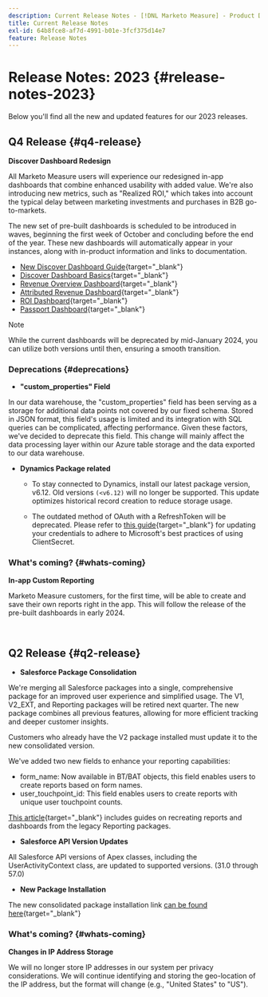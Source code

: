 ```yaml
---
description: Current Release Notes - [!DNL Marketo Measure] - Product Documentation
title: Current Release Notes
exl-id: 64b8fce8-af7d-4991-b01e-3fcf375d14e7
feature: Release Notes
---
```

# Release Notes: 2023 {#release-notes-2023}

Below you'll find all the new and updated features for our 2023 releases.

## Q4 Release {#q4-release}

<p>

**Discover Dashboard Redesign**

All Marketo Measure users will experience our redesigned in-app dashboards that combine enhanced usability with added value. We're also introducing new metrics, such as "Realized ROI," which takes into account the typical delay between marketing investments and purchases in B2B go-to-markets.

The new set of pre-built dashboards is scheduled to be introduced in waves, beginning the first week of October and concluding before the end of the year. These new dashboards will automatically appear in your instances, along with in-product information and links to documentation.

* [New Discover Dashboard Guide](/help/marketo-measure-discover-ui/dashboards/new-discover-dashboard-guide.md){target="_blank"}
* [Discover Dashboard Basics](/help/marketo-measure-discover-ui/dashboards/discover-dashboard-basics.md){target="_blank"}
* [Revenue Overview Dashboard](/help/marketo-measure-discover-ui/dashboards/revenue-overview-dashboard.md){target="_blank"}
* [Attributed Revenue Dashboard](/help/marketo-measure-discover-ui/dashboards/attributed-revenue-dashboard.md){target="_blank"}
* [ROI Dashboard](/help/marketo-measure-discover-ui/dashboards/roi-dashboard.md){target="_blank"}
* [Passport Dashboard](/help/marketo-measure-discover-ui/dashboards/passport-dashboard.md){target="_blank"}

>[!NOTE]
>
>While the current dashboards will be deprecated by mid-January 2024, you can utilize both versions until then, ensuring a smooth transition.

### Deprecations {#deprecations}

<p>

* **"custom_properties" Field** 

In our data warehouse, the "custom_properties" field has been serving as a storage for additional data points not covered by our fixed schema. Stored in JSON format, this field's usage is limited and its integration with SQL queries can be complicated, affecting performance. Given these factors, we've decided to deprecate this field. This change will mainly affect the data processing layer within our Azure table storage and the data exported to our data warehouse.

* **Dynamics Package related**

   * To stay connected to Dynamics, install our latest package version, v6.12. Old versions `(<v6.12)` will no longer be supported. This update optimizes historical record creation to reduce storage usage.

   * The outdated method of OAuth with a RefreshToken will be deprecated. Please refer to [this guide](/help/marketo-measure-and-dynamics/getting-started-with-marketo-measure-and-dynamics/oauth-with-azure-active-directory-for-dynamics-crm.md){target="_blank"} for updating your credentials to adhere to Microsoft's best practices of using ClientSecret.

### What's coming? {#whats-coming}

<p>

**In-app Custom Reporting**

Marketo Measure customers, for the first time, will be able to create and save their own reports right in the app. This will follow the release of the pre-built dashboards in early 2024.

<br>

## Q2 Release {#q2-release}

<p>

* **Salesforce Package Consolidation**

We're merging all Salesforce packages into a single, comprehensive package for an improved user experience and simplified usage. The V1, V2_EXT, and Reporting packages will be retired next quarter. The new package combines all previous features, allowing for more efficient tracking and deeper customer insights.

Customers who already have the V2 package installed must update it to the new consolidated version.

We've added two new fields to enhance your reporting capabilities:

* form_name: Now available in BT/BAT objects, this field enables users to create reports based on form names.
* user_touchpoint_id: This field enables users to create reports with unique user touchpoint counts. 

[This article](/help/configuration-and-setup/marketo-measure-and-salesforce/salesforce-package-consolidation.md){target="_blank"} includes guides on recreating reports and dashboards from the legacy Reporting packages.

* **Salesforce API Version Updates**

All Salesforce API versions of Apex classes, including the UserActivityContext class, are updated to supported versions. (31.0 through 57.0)

* **New Package Installation**

The new consolidated package installation link [can be found here](https://login.salesforce.com/packaging/installPackage.apexp?p0=04t1P000000VY6Z){target="_blank"}

### What's coming? {#whats-coming}

<p>

**Changes in IP Address Storage**

We will no longer store IP addresses in our system per privacy considerations. We will continue identifying and storing the geo-location of the IP address, but the format will change (e.g., "United States" to "US").

